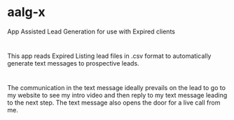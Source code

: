 # aalg-x
App Assisted Lead Generation for use with Expired clients
#
This app reads Expired Listing lead files in .csv format
to automatically generate text messages to prospective leads.
#
The communication in the text message ideally prevails on 
the lead to go to my website to see my intro video
and then reply to my text message leading to the next step.
The text message also opens the door for a live call from me.
